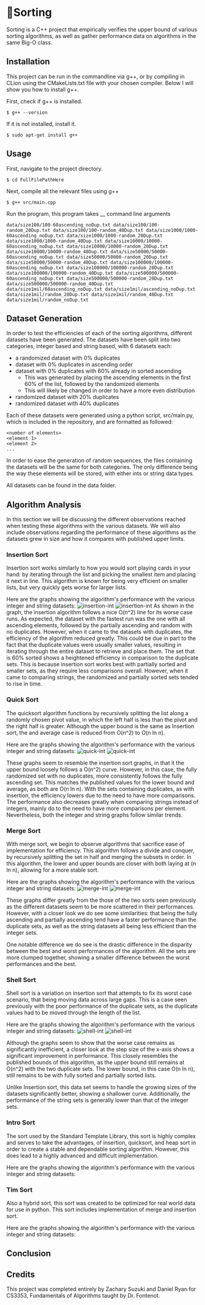 # 🔁Sorting

Sorting is a C++ project that empirically verifies the upper bound
of various sorting algorithms, as well as gather performance data
on algorithms in the same Big-O class.

## Installation 

This project can be run in the commandline via g++, or by compiling in CLion using the CMakeLists.txt file with your chosen compiler. Below I will show you how to install g++.

First, check if g++ is installed.
```text
$ g++ --version
```
If it is not installed, install it.
```text
$ sudo apt-get install g++
```

## Usage
First, navigate to the project directory.
```text
$ cd FullFilePathHere
```
Next, compile all the relevant files using g++
```text
$ g++ src/main.cpp 
```
Run the program, this program takes __ command line arguments

```text
data/size100/100-60ascending_noDup.txt data/size100/100-random_20Dup.txt data/size100/100-random_40Dup.txt data/size1000/1000-60ascending_noDup.txt data/size1000/1000-random_20Dup.txt data/size1000/1000-random_40Dup.txt data/size10000/10000-60ascending_noDup.txt data/size10000/10000-random_20Dup.txt data/size10000/10000-random_40Dup.txt data/size50000/50000-60ascending_noDup.txt data/size50000/50000-random_20Dup.txt data/size50000/50000-random_40Dup.txt data/size100000/100000-60ascending_noDup.txt data/size100000/100000-random_20Dup.txt data/size100000/100000-random_40Dup.txt data/size500000/500000-60ascending_noDup.txt data/size500000/500000-random_20Dup.txt data/size500000/500000-random_40Dup.txt data/size1mil/60ascending_noDup.txt data/size1mil/ascending_noDup.txt data/size1mil/random_20Dup.txt data/size1mil/random_40Dup.txt data/size1mil/random_noDup.txt
```

## Dataset Generation
In order to test the efficiencies of each of the sorting algorithms, different datasets have been generated.
The datasets have been split into two categories, integer based and string based,
with 6 datasets each:
- a randomized dataset with 0% duplicates
- dataset with 0% duplicates in ascending order
- dataset with 0% duplicates with 60% already in sorted ascending
    - This was generated by placing the ascending elements in the first 60% of the list,
followed by the randomized elements
    - This will likely be changed in order to have a more even distribution
- randomized dataset with 20% duplicates
- randomized dataset with 40% duplicates

Each of these datasets were generated using a python script, src/main.py, which is included
in the repository, and are formatted as followed:
```
<number of elements>
<element 1>
<element 2>
...
```
In order to ease the generation of random sequences, the files containing the datasets
will be the same for both categories. The only difference being the way these elements will be stored, 
with either ints or string data types.

All datasets can be found in the data folder.

## Algorithm Analysis
In this section we will be discussing the different observations reached when testing
these algorithms with the various datasets. We will also include observations regarding 
the performance of these algorithms as the datasets grew in size and how it compares with 
published upper limits.

### Insertion Sort
Insertion sort works similarly to how you would sort playing cards in your hand: by iterating
through the list and picking the smallest item and placing it next in line. This algorithm is known
for being very efficient on smaller lists, but very quickly gets worse for larger lists.

Here are the graphs showing the algorithm's performance with the various integer and string datasets:
![insertion-int](graphs/Insertion-int.png)
![insertion-int](graphs/Insertion-string.png)
As shown in the graph, the insertion algorithm follows a nice O(n^2) line for its worse case
runs. As expected, the dataset with the fastest run was the one with all ascending elements, followed by 
the partially ascending and random with no duplicates. However, when it came to the datasets with duplicates, 
the efficiency of the algorithm reduced greatly. This could be due in part to the fact that the duplicate values
were usually smaller values, resulting in iterating through the entire dataset to retrieve and place them. The 
set that is 60% sorted shows a heightened efficiency in comparison to the duplicate sets. This is because insertion
sort works best with partially sorted and smaller sets, as they require less comparisons overall. However, when
it came to comparing strings, the randomized and partially sorted sets tended to rise in time.


### Quick Sort
The quicksort algorithm functions by recursively splitting the list along a randomly chosen pivot value, in which
the left half is less than the pivot and the right half is greater. Although the upper bound is the same as 
Insertion sort, the and average case is reduced from O(n^2) to O(n ln n).

Here are the graphs showing the algorithm's performance with the various integer and string datasets:
![quick-int](graphs/Quick-int.png)
![quick-int](graphs/Quick-string.png)

These graphs seem to resemble the insertion sort graphs, in that it the upper bound loosely follows 
a O(n^2) curve. However, in this case, the fully randomized set with no duplicates, more consistently 
follows the fully ascending set. This matches the published values for the lower bound and average, as 
both are O(n ln n). With the sets containing duplicates, as with insertion, the efficiency lowers due to 
the need to have more comparisons. The performance also decreases greatly when comparing strings instead of 
integers, mainly do to the need to have more comparisons per element. Nevertheless, both the integer and string
graphs follow similar trends.

### Merge Sort
With merge sort, we begin to observe algorithms that sacrifice ease of implementation for efficiency. This algorithm
follows a divide and conquer, by recursively splitting the set in half and merging the subsets in order. In this 
algorithm, the lower and upper bounds are closer with both laying at (n ln n), allowing for
a more stable sort.

Here are the graphs showing the algorithm's performance with the various integer and string datasets:
![merge-int](graphs/Merge-int.png) 
![merge-int](graphs/Merge-string.png)

These graphs differ greatly from the those of the two sorts seen previously as the different datasets 
seem to be more scattered in their performances. However, with a closer look we do see some similarities:
that being the fully ascending and partially ascending tend have a faster performance than the duplicate sets,
as well as the string datasets all being less efficient than the integer sets. 

One notable difference we do see is the drastic difference in the disparity between the best and worst performances
of the algorithm. All the sets are more clumped together, showing a smaller difference between the worst performances
and the best.

### Shell Sort
Shell sort is a variation on insertion sort that attempts to fix its worst case scenario, that being moving data
across large gaps. This is a case seen previously with the poor performance of the duplicate sets, as the duplicate
values had to be moved through the length of the list.

Here are the graphs showing the algorithm's performance with the various integer and string datasets:
![shell-int](graphs/Shell-int.png)
<img alt="shell-int" src="graphs/Shell-string.png"/>

Although the graphs seem to show that the worse case remains as significantly inefficient, a closer look 
at the step size of the x-axis shows a significant improvement in performance. This closely resembles the 
published bounds of this algorithm, as the upper bound still remains at O(n^2) with the two duplicate sets. The lower
bound, in this case O(n ln n), still remains to be with fully sorted and partially sorted lists.

Unlike Insertion sort, this data set seems to handle the growing sizes of the datasets significantly better, showing
a shallower curve. Additionally, the performance of the string sets is generally lower than that of the integer sets.

### Intro Sort
The sort used by the Standard Template Library, this sort is highly complex and serves to take the advantages,
of insertion, quicksort, and heap sort in order to create a stable and dependable sorting algorithm. However, this does
lead to a highly advanced and difficult implementation.

Here are the graphs showing the algorithm's performance with the various integer and string datasets:



### Tim Sort
Also a hybrid sort, this sort was created to be optimized for real world data for use in python. This sort
includes implementation of merge and insertion sort.

Here are the graphs showing the algorithm's performance with the various integer and string datasets:


## Conclusion

## Credits

This project was completed entirely by Zachary Suzuki and 
Daniel Ryan for CS3353, Fundamentals of Algorithms taught by Dr. Fontenot.

